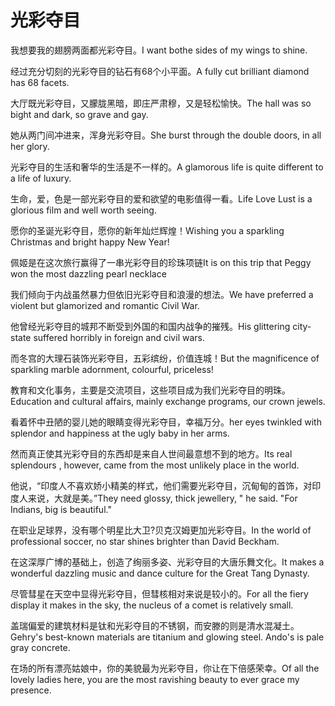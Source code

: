 # 光彩夺目

<p><span class="chinese">我想要我的翅膀两面都光彩夺目。</span><span class="english">I want bothe sides of my wings to shine.</span></p>

<p><span class="chinese">经过充分切刻的光彩夺目的钻石有68个小平面。</span><span class="english">A fully cut brilliant diamond has 68 facets.</span></p>

<p><span class="chinese">大厅既光彩夺目，又朦胧黑暗，即庄严肃穆，又是轻松愉快。</span><span class="english">The hall was so bight and dark, so grave and gay.</span></p>

<p><span class="chinese">她从两门间冲进来，浑身光彩夺目。</span><span class="english">She burst through the double doors, in all her glory.</span></p>

<p><span class="chinese">光彩夺目的生活和奢华的生活是不一样的。</span><span class="english">A glamorous life is quite different to a life of luxury.</span></p>

<p><span class="chinese">生命，爱，色是一部光彩夺目的爱和欲望的电影值得一看。</span><span class="english">Life Love Lust is a glorious film and well worth seeing.</span></p>

<p><span class="chinese">愿你的圣诞光彩夺目，愿你的新年灿烂辉煌！</span><span class="english">Wishing you a sparkling Christmas and  bright happy New Year!</span></p>

<p><span class="chinese">佩姬是在这次旅行赢得了一串光彩夺目的珍珠项链</span><span class="english">It is on this trip that Peggy won the most dazzling pearl necklace</span></p>

<p><span class="chinese">我们倾向于内战虽然暴力但依旧光彩夺目和浪漫的想法。</span><span class="english">We have preferred a violent but glamorized and romantic Civil War.</span></p>

<p><span class="chinese">他曾经光彩夺目的城邦不断受到外国的和国内战争的摧残。</span><span class="english">His glittering city-state suffered horribly in foreign and civil wars.</span></p>

<p><span class="chinese">而冬宫的大理石装饰光彩夺目，五彩缤纷，价值连城！</span><span class="english">But the magnificence of sparkling marble adornment, colourful, priceless!</span></p>

<p><span class="chinese">教育和文化事务，主要是交流项目，这些项目成为我们光彩夺目的明珠。</span><span class="english">Education and cultural affairs, mainly exchange programs, our crown jewels.</span></p>

<p><span class="chinese">看着怀中丑陋的婴儿她的眼睛变得光彩夺目，幸福万分。</span><span class="english">her eyes twinkled with splendor and happiness at the ugly baby in her arms.</span></p>

<p><span class="chinese">然而真正使其光彩夺目的东西却是来自人世间最意想不到的地方。</span><span class="english">Its real splendours , however, came from the most unlikely place in the world.</span></p>

<p><span class="chinese">他说，“印度人不喜欢娇小精美的样式，他们需要光彩夺目，沉甸甸的首饰，对印度人来说，大就是美。”</span><span class="english">They need glossy, thick jewellery, " he said. "For Indians, big is beautiful."</span></p>

<p><span class="chinese">在职业足球界，没有哪个明星比大卫?贝克汉姆更加光彩夺目。</span><span class="english">In the world of professional soccer, no star shines brighter than David Beckham.</span></p>

<p><span class="chinese">在这深厚广博的基础上，创造了绚丽多姿、光彩夺目的大唐乐舞文化。</span><span class="english">It makes a wonderful dazzling music and dance culture for the Great Tang Dynasty.</span></p>

<p><span class="chinese">尽管彗星在天空中显得光彩夺目，但彗核相对来说是较小的。</span><span class="english">For all the fiery display it makes in the sky, the nucleus of a comet is relatively small.</span></p>

<p><span class="chinese">盖瑞偏爱的建筑材料是钛和光彩夺目的不锈钢，而安滕的则是清水混凝土。</span><span class="english">Gehry's best-known materials are titanium and glowing steel. Ando's is pale gray concrete.</span></p>

<p><span class="chinese">在场的所有漂亮姑娘中，你的美貌最为光彩夺目，你让在下倍感荣幸。</span><span class="english">Of all the lovely ladies here, you are the most ravishing beauty to ever grace my presence.</span></p>

